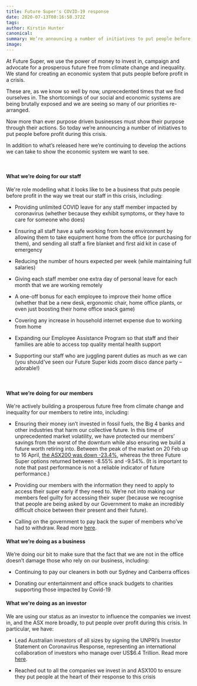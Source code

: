```yaml
---
title: Future Super's COVID-19 response
date: 2020-07-13T08:16:58.372Z
tags: 
author: Kirstin Hunter
canonical: 
summary: We’re announcing a number of initiatives to put people before profit during this crisis. 
image: 
---
```


At Future Super, we use the power of money to invest in, campaign and advocate for a prosperous future free from climate change and inequality. We stand for creating an economic system that puts people before profit in a crisis.

These are, as we know so well by now, unprecedented times that we find ourselves in. The shortcomings of our social and economic systems are being brutally exposed and we are seeing so many of our priorities re-arranged.

Now more than ever purpose driven businesses must show their purpose through their actions. So today we’re announcing a number of initiatives to put people before profit during this crisis. 

In addition to what’s released here we’re continuing to develop the actions we can take to show the economic system we want to see.**‍**

‍

#### **What we’re doing for our staff**‍

We're role modelling what it looks like to be a business that puts people before profit in the way we treat our staff in this crisis, including:  

*   Providing unlimited COVID leave for any staff member impacted by coronavirus (whether because they exhibit symptoms, or they have to care for someone who does)

*   Ensuring all staff have a safe working from home environment by allowing them to take equipment home from the office (or purchasing for them), and sending all staff a fire blanket and first aid kit in case of emergency

*   Reducing the number of hours expected per week (while maintaining full salaries)

*   Giving each staff member one extra day of personal leave for each month that we are working remotely

*   A one-off bonus for each employee to improve their home office (whether that be a new desk, ergonomic chair, home office plants, or even just boosting their home office snack game)

*   Covering any increase in household internet expense due to working from home 

*   Expanding our Employee Assistance Program so that staff and their families are able to access top quality mental health support

*   Supporting our staff who are juggling parent duties as much as we can (you should've seen our Future Super kids zoom disco dance party – adorable!)**‍**

‍

#### **What we’re doing for our members**  

We're actively building a prosperous future free from climate change and inequality for our members to retire into, including:  

*   Ensuring their money isn’t invested in fossil fuels, the Big 4 banks and other industries that harm our collective future. In this time of unprecedented market volatility, we have protected our members’ savings from the worst of the downturn while also ensuring we build a future worth retiring into. Between the peak of the market on 20 Feb up to 16 April, [the ASX200 was down -23.4%](https://au.spindices.com/indices/equity/sp-asx-200), whereas the three Future Super options returned between -8.55% and -9.54%. (It is important to note that past performance is not a reliable indicator of future performance.)

*   Providing our members with the information they need to apply to access their super early if they need to. We’re not into making our members feel guilty for accessing their super (because we recognise that people are being asked by our Government to make an incredibly difficult choice between their present and their future).

*   Calling on the government to pay back the super of members who’ve had to withdraw. Read more [here](http://fundourfuturenow.com). 

  

#### **What we’re doing as a business**

We’re doing our bit to make sure that the fact that we are not in the office doesn’t damage those who rely on our business, including:

*   Continuing to pay our cleaners in both our Sydney and Canberra offices

*   Donating our entertainment and office snack budgets to charities supporting those impacted by Covid-19

  

#### **What we're doing as an investor**

We are using our status as an investor to influence the companies we invest in, and the ASX more broadly, to put people over profit during this crisis. In particular, we have:  

*   Lead Australian investors of all sizes by signing the UNPRI’s Investor Statement on Coronavirus Response, representing an international collaboration of investors who manage over US$6.4 Trillion. Read more [here](https://www.facebook.com/myfuturesuper/photos/a.797187493665912/3098636270187678/).

*   Reached out to all the companies we invest in and ASX100 to ensure they put people at the heart of their response to this crisis

‍

